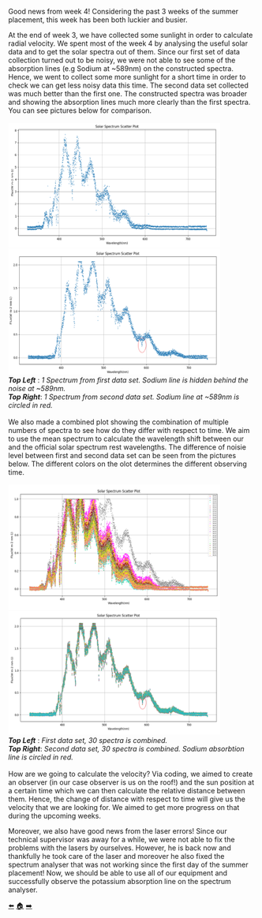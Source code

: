 Good news from week 4! 
Considering the past 3 weeks of the summer placement, this week has been both luckier and busier.

At the end of week 3, we have collected some sunlight in order to calculate radial velocity. We spent most of the week 4 by analysing the useful solar data and to get the solar spectra out of them. Since our first set of data collection turned out to be noisy, we were not able to see some of the absorption lines (e.g Sodium at ~589nm) on the constructed spectra. Hence, we went to collect some more sunlight for a short time in order to check we can get less noisy data this time. The second data set collected was much better than the first one. The constructed spectra was broader and showing the absorption lines much more clearly than the first spectra. You can see pictures below for comparison. 
<br/><br/>
<img src=https://github.com/daw538/hirosplacement/blob/master/Week%204/scatter1n.png width="430" height="252" >
<img src=https://github.com/daw538/hirosplacement/blob/master/Week%204/scatter1.png width="430" height="255">
<br/>
*__Top Left__* : *1 Spectrum from first data set. Sodium line is hidden behind the noise at ~589nm.*
<br/>
*__Top Right__*: *1 Spectrum from second data set. Sodium line at ~589nm is circled in red.*
<br/><br/>
We also made a combined plot showing the combination of multiple numbers of spectra to see how do they differ with respect to time. We aim to use the mean spectrum to calculate the wavelength shift between our and the official solar spectrum rest wavelengths. The difference of noisie level between first and second data set can be seen from the pictures below. The different colors on the olot determines the different observing time.
<br/><br/>
<img src=https://github.com/daw538/hirosplacement/blob/master/Week%204/combined30noisy.png width="430" height="254" >
<img src=https://github.com/daw538/hirosplacement/blob/master/Week%204/combined30.png width="430" height="250">
<br/>
*__Top Left__* : *First data set, 30 spectra is combined.*
<br/>
*__Top Right__*: *Second data set, 30 spectra is combined. Sodium absorbtion line is circled in red.*
<br/><br/>
How are we going to calculate the velocity?
Via coding, we aimed to create an observer (in our case observer is us on the roof!)  and the sun position at a certain time which we can then calculate the relative distance between them. Hence, the change of distance with respect to time will give us the velocity that we are looking for. We aimed to get more progress on that during the upcoming weeks.

Moreover, we also have good news from the laser errors! Since our technical supervisor was away for a while, we were not able to fix the problems with the lasers by ourselves. However, he is back now and thankfully he took care of the laser and moreover he also fixed the spectrum analyser that was not working since the first day of the summer placement! Now, we should be able to use all of our equipment and successfully observe the potassium absorption line on the spectrum analyser. 


[:arrow_left:](https://github.com/daw538/hirosplacement/blob/master/week3.md)
[:house:](https://github.com/daw538/hirosplacement)
[:arrow_right:](https://github.com/daw538/hirosplacement/blob/master/week5.md)
